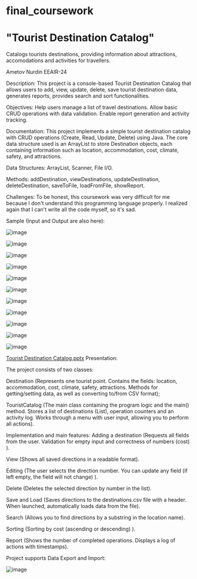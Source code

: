 # final_coursework

# "Tourist Destination Catalog"

Catalogs tourists destinations, providing information about attractions, accomodations and activities for travellers.

Ametov Nurdin EEAIR-24

Description:
This project is a console-based Tourist Destination Catalog that allows users to add, view, update, delete, save tourist destination data, generates reports, provides search and sort functionalities.

Objectives:
Help users manage a list of travel destinations. Allow basic CRUD operations with data validation. Enable report generation and activity tracking.

Documentation:
This project implements a simple tourist destination catalog with CRUD operations (Create, Read, Update, Delete) using Java. The core data structure used is an ArrayList to store Destination objects, each containing information such as location, accommodation, cost, climate, safety, and attractions.

Data Structures:
ArrayList, Scanner, File I/O.

Methods:
addDestination, viewDestinations, updateDestination, deleteDestination, saveToFile, loadFromFile, showReport.

Challenges:
To be honest, this coursework was very difficult for me because I don't understand this programming language properly. I realized again that I can't write all the code myself, so it's sad.


Sample (Input and Output are also here):

![image](https://github.com/user-attachments/assets/5cf37776-770c-4e0d-b4d0-6bb048c9c9f8)

![image](https://github.com/user-attachments/assets/627ea5da-9d48-4380-8f83-f2edebef609d)

![image](https://github.com/user-attachments/assets/dfa1c99b-1b9f-4402-9d8e-8a8087471c2b)

![image](https://github.com/user-attachments/assets/c46d4dd6-349b-4494-b2af-7809b629b3f4)

![image](https://github.com/user-attachments/assets/b6ac6a1a-21d1-4e3d-a4b8-e21c59c1fc48)

![image](https://github.com/user-attachments/assets/93ebe48f-a6a7-4602-842f-09b0b7f18c7b)

![image](https://github.com/user-attachments/assets/44c39ddb-ab4f-4ac0-a0f7-2378e0bd3784)

![image](https://github.com/user-attachments/assets/a9ea09d3-ad48-407f-9392-27ba1ec15210)

![image](https://github.com/user-attachments/assets/65e2299b-642f-4c21-acd3-cbc2f85e8fe0)

![image](https://github.com/user-attachments/assets/f3b147b1-3c42-4cd5-845f-985b1565ce08)

![image](https://github.com/user-attachments/assets/4a9a13fa-4ef9-4511-ab6f-60725c7ce3cc)



[Tourist Destination Catalog.pptx](https://github.com/user-attachments/files/19752153/Tourist.Destination.Catalog.pptx)
Presentation:

The project consists of two classes: 

Destination (Represents one tourist point. Contains the fields: location, accommodation, cost, climate, safety, attractions. Methods for getting/setting data, as well as converting to/from CSV format);

TouristCatalog (The main class containing the program logic and the main() method. Stores a list of destinations (List<Destination>), operation counters and an activity log. Works through a menu with user input, allowing you to perform all actions).


Implementation and main features:
Adding a destination (Requests all fields from the user. Validation for empty input and correctness of numbers (cost) ).

View (Shows all saved directions in a readable format).

Editing (The user selects the direction number. You can update any field (if left empty, the field will not change) ).

Delete (Deletes the selected direction by number in the list).

Save and Load (Saves directions to the destinations.csv file with a header. When launched, automatically loads data from the file).

Search (Allows you to find directions by a substring in the location name).

Sorting (Sorting by cost (ascending or descending) ).

Report (Shows the number of completed operations. Displays a log of actions with timestamps).



Project supports Data Export and Import:

![image](https://github.com/user-attachments/assets/503a18e7-2460-4c8a-9be6-b44ea952531e)

